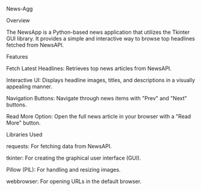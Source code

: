 News-Agg

Overview

The NewsApp is a Python-based news application that utilizes the Tkinter GUI library. It provides a simple and interactive way to browse top headlines fetched from NewsAPI.

Features

Fetch Latest Headlines: Retrieves top news articles from NewsAPI.

Interactive UI: Displays headline images, titles, and descriptions in a visually appealing manner.

Navigation Buttons: Navigate through news items with "Prev" and "Next" buttons.

Read More Option: Open the full news article in your browser with a "Read More" button.

Libraries Used

requests: For fetching data from NewsAPI.

tkinter: For creating the graphical user interface (GUI).

Pillow (PIL): For handling and resizing images.

webbrowser: For opening URLs in the default browser.
